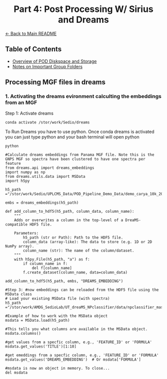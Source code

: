 # <div align="center"> Part 4: Post Processing W/ Sirius and Dreams </div>

[← Back to Main README](../README.md)


## Table of Contents
  - [Overview of POD Diskspace and Storage](#overview-of-pod-diskspace-and-storage)
  - [Notes on Important Group Folders](notes-on-important-group-folders)


## Processing MGF files in dreams

### 1. Activating the dreams evironment calculting the embeddings from an MGF

Step 1: Activate dreams

```{bash}
conda activate /stor/work/Sedio/dreams

```

To Run Dreams you have to use python. Once conda dreams is activated you can just type python and your bash terminal will open python

```{bash}
python
```

```{python}
#Calculate dreams embeddings from Panama MGF file. Note this is the GNPS MGF so spectra have been clustered to have one spectra per feature
from dreams.api import dreams_embeddings
import numpy as np
from dreams.utils.data import MSData
import h5py

```

```{pyton}
h5_path ="/stor/work/Sedio/UPLCMS_Data/POD_Pipeline_Demo_Data/demo_carya_10k_20220822_sirius.mgf"

embs = dreams_embeddings(h5_path)

def add_column_to_hdf5(h5_path, column_data, column_name):
    """
    Adds or overwrites a column in the top-level of a DreaMS-compatible HDF5 file.

    Parameters:
        h5_path (str or Path): Path to the HDF5 file.
        column_data (array-like): The data to store (e.g. 1D or 2D NumPy array).
        column_name (str): The name of the column/dataset.
    """
    with h5py.File(h5_path, "a") as f:
        if column_name in f:
            del f[column_name]
        f.create_dataset(column_name, data=column_data)

add_column_to_hdf5(h5_path, embs, "DREAMS_EMBEDDING")
```
```{python}
#Step 3: #now embeddings can be reloaded from the HDF5 file using the MSData class  
# Load your existing MSData file (with spectra)
h5_path ="/stor/work/AMDG_SedioLab/UT_dreaMS_NPclassifier/data/npclassifier_mass_spec_gym/Massspec_gym_NPClassifier_All_Smiles_Output.hdf5"

#Example of how to work with the MSData object
msdata = MSData.load(h5_path)

#This tells you what columns are available in the MSData object.
msdata.columns() 

#get values from a specfic column, e.g., 'FEATURE_ID' or 'FORMULA'
msdata.get_values('TITLE')[1:10]

#get emeddings from a specfic column, e.g., 'FEATURE_ID' or 'FORMULA'
msdata.get_values('DREAMS_EMBEDDING')  # Or msdata['FORMULA']

#msdata is now an object in memory. To close...
del msdata

```
